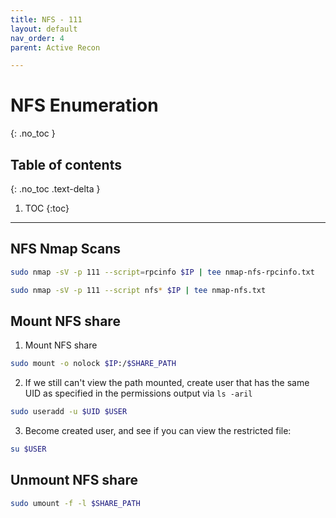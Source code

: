 ```yaml
---
title: NFS - 111
layout: default
nav_order: 4
parent: Active Recon

---
```


# NFS Enumeration
{: .no_toc }

## Table of contents
{: .no_toc .text-delta }
1. TOC
{:toc}

---



## NFS Nmap Scans
```bash
sudo nmap -sV -p 111 --script=rpcinfo $IP | tee nmap-nfs-rpcinfo.txt
```

```bash
sudo nmap -sV -p 111 --script nfs* $IP | tee nmap-nfs.txt
```

## Mount NFS share
1. Mount NFS share
```bash
sudo mount -o nolock $IP:/$SHARE_PATH
```

2. If we still can't view the path mounted, create user that has the same UID as specified in the permissions output via `ls -aril`
```bash
sudo useradd -u $UID $USER
```

3. Become created user, and see if you can view the restricted file:
```bash
su $USER
```

## Unmount NFS share
```bash
sudo umount -f -l $SHARE_PATH
```
